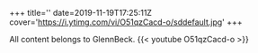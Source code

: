 +++
title=''
date=2019-11-19T17:25:11Z
cover='https://i.ytimg.com/vi/O51qzCacd-o/sddefault.jpg'
+++

All content belongs to GlennBeck.
{{< youtube O51qzCacd-o >}}
